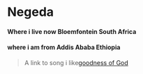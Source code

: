 # Negeda

#### Where i live now Bloemfontein South Africa
#### where i am from Addis Ababa Ethiopia

> A link to song i like[goodness of God](https://youtu.be/tkOxP0jxrx4si=Hs7pB2SenW5ti1Zw)
